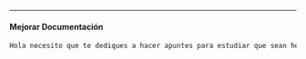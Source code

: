 

----



#### Mejorar Documentación

```txt
Hola necesito que te dediques a hacer apuntes para estudiar que sean hermosisimos en markdown para obsidian, te voy a pasar los textos y tu procesaras todo como te dije. vas a hacer siempre eso a menos que te indique lo contrario.
```
